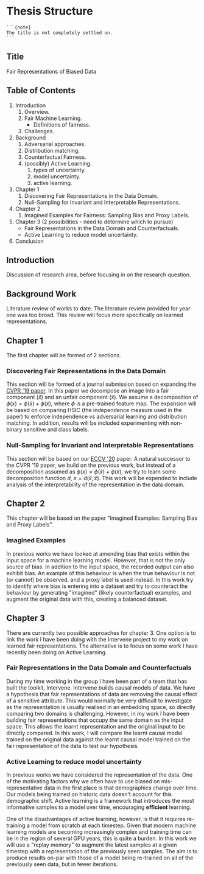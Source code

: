 # Thesis Structure

````{margin}
```{note}
The title is not completely settled on. 
```
````
## Title
Fair Representations of Biased Data

## Table of Contents
1. Introduction
    1. Overview.
    2. Fair Machine Learning.
        - Definitions of fairness.
    3. Challenges.
2. Background
    1. Adversarial approaches.
    2. Distribution matching.
    3. Counterfactual Fairness.
    4. (possibly) Active Learning.
        1. types of uncertainty.
        2. model uncertainty.
        3. active learning.
3. Chapter 1
    1. Discovering Fair Representations in the Data Domain.
    2. Null-Sampling for Invariant and Interpretable Representations.
4. Chapter 2
    1. Imagined Examples for Fairness: Sampling Bias and Proxy Labels.
5. Chapter 3 (2 possibilities - need to determine which to pursue)
    - Fair Representations in the Data Domain and Counterfactuals.
    - Active Learning to reduce model uncertainty.
6. Conclusion

## Introduction
Discussion of research area, before focusing in on the research question.

## Background Work
Literature review of works to date. 
The literature review provided for year one was too broad.
This review will focus more specifically on learned representations.

## Chapter 1

The first chapter will be formed of 2 sections.

### Discovering Fair Representations in the Data Domain
This section will be formed of a journal submission based on expanding the [CVPR '19 paper](../09_appendix/dfritdd.md).
In this paper we decompose an image into a fair component ($\hat{x}$) and an unfair component ($\tilde{x}$).
We assume a decomposition of $\phi(x) = \phi(\hat{x}) + \phi(\tilde{x})$, where $\phi$ is a pre-trained feature map.
The expansion will be based on comparing HSIC (the independence measure used in the paper) to enforce independence vs 
adversarial learning and distribution matching.
In addition, results will be included experimenting with non-binary sensitive and class labels.

### Null-Sampling for Invariant and Interpretable Representations
This section will be based on our [ECCV '20](../09_appendix/nosinn.md) paper.
A natural successor to the CVPR '19 paper, we build on the previous work, but instead of a decomposition assumed as 
$\phi(x) = \phi(\hat{x}) + \phi(\tilde{x})$, we try to learn some decomposition function $d$, $x=d(\hat{x}, \tilde{x})$.
This work will be expended to include analysis of the interpretability of the representation in the data domain.  

## Chapter 2

This chapter will be based on the paper "Imagined Examples: Sampling Bias and Proxy Labels".
 
### Imagined Examples 
In previous works we have looked at amending bias that exists within the input space for a machine learning model.
However, that is not the only source of bias.
In addition to the input space, the recorded output can also exhibit bias.
An example of this behaviour is when the true behaviour is not (or cannot) be observed, and a proxy label is used instead.
In this work try to identify where bias is entering into a dataset and try to counteract the behaviour by generating
"imagined" (likely counterfactual) examples, and augment the original data with this, creating a balanced dataset.

## Chapter 3

There are currently two possible approaches for chapter 3.
One option is to link the work I have been doing with the Intervene project to my work on learned fair representations.
The alternative is to focus on some work I have recently been doing on Active Learning.

### Fair Representations in the Data Domain and Counterfactuals 
During my time working in the group I have been part of a team that has built the toolkit, Intervene.
Intervene builds causal models of data.
We have a hypothesis that fair representations of data are removing the causal effect of a sensitive attribute.
This would normally be very difficult to investigate as the representation is usually realised in an embedding space, so 
directly comparing two domains is challenging. 
However, in my work I have been building fair representations that occupy the same domain as the input space.
This allows the learnt representation and the original input to be directly compared.
In this work, I will compare the learnt causal model trained on the original data against the learnt causal model trained
on the fair representation of the data to test our hypothesis.

### Active Learning to reduce model uncertainty
In previous works we have considered the representation of the data.
One of the motivating factors why we often have to use biased on mis-representative data in the first place is that 
demographics change over time.
Our models being trained on historic data doesn't account for this demographic shift.
Active learning is a framework that introduces the most informative samples to a model over time, encouraging __efficient__
learning.

One of the disadvantages of active learning, however, is that it requires re-training a model from scratch at each timestep.
Given that modern machine learning models are becoming increasingly complex and training time can be in the region of several GPU years,
this is quite a burden.
In this work we will use a "replay memory" to augment the latest samples at a given timestep with a representation of the 
previously seen samples.
The aim is to produce results on-par with those of a model being re-trained on all of the previously seen data, but in fewer iterations.  